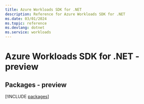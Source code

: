 ```yaml
---
title: Azure Workloads SDK for .NET
description: Reference for Azure Workloads SDK for .NET
ms.date: 03/01/2024
ms.topic: reference
ms.devlang: dotnet
ms.service: workloads
---
```

# Azure Workloads SDK for .NET - preview
## Packages - preview
[!INCLUDE [packages](workloads-index.md)]